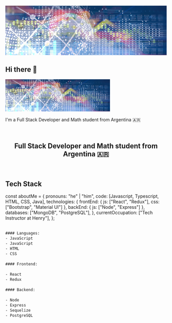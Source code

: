 ![banner](https://github.com/jralvarezwindey/jralvarezwindey/blob/main/banner.jpg)
## Hi there 👋
<img src="https://github.com/jralvarezwindey/jralvarezwindey/blob/main/banner.jpg" height="100" />

I'm a Full Stack Developer and Math student from Argentina 🇦🇷

&nbsp;
&nbsp;


## <p align="center"> Full Stack Developer and Math student from Argentina 🇦🇷 </p>

&nbsp;
&nbsp;

## Tech Stack 


const aboutMe = {
   pronouns: "he" | "him",
   code: [Javascript, Typescript, HTML, CSS, Java],
   technologies: {
      frontEnd: {
         js: ["React", "Redux"],
         css: ["Bootstrap", "Material UI"]
      },
      backEnd: {
         js: ["Node", "Express"]
      },
      databases: ["MongoDB", "PostgreSQL"],
   },
   currentOccupation: ["Tech Instructor at Henry"],
};
```

#### Languages:
- JavaScript
- JavaScript
- HTML
- CSS

#### Frontend:

- React
- Redux

#### Backend:

- Node
- Express
- Sequelize
- PostgreSQL



